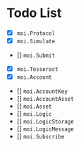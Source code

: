 # Todo List

- [x] `moi.Protocol`
- [x] `moi.Simulate`
- [] `moi.Submit`
- [x] `moi.Tesseract`
- [x] `moi.Account`
- [] `moi.AccountKey`
- [] `moi.AccountAsset`
- [] `moi.Asset`
- [] `moi.Logic`
- [] `moi.LogicStorage`
- [] `moi.LogicMessage`
- [] `moi.Subscribe`
